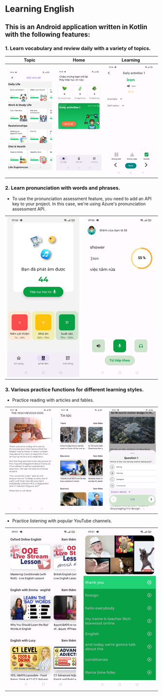 # Learning English
## This is an Android application written in Kotlin with the following features:
### 1. Learn vocabulary and review daily with a variety of topics.
| Topic          | Home                        | Learning                       |
| --------------| ------------------------------| ------------------------------ |
| ![Topic](./image3.jpg) | ![Home](./image1.jpg) | ![Learning](./image2.jpg)     |

### 2. Learn pronunciation with words and phrases.
- To use the pronunciation assessment feature, you need to add an API key to your project. In this case, we're using Azure's pronunciation assessment API.


|                         |                        |
| ----------------------- | ---------------------- |
| ![image4](./image4.jpg)  | ![image5](./image5.jpg) |

### 3. Various practice functions for different learning styles.

- Practice reading with articles and fables.

|           |                         |                        |
| --------------| ------------------------------| ------------------------------ |
| ![image9](./image9.jpg) | ![image10](./image10.jpg) | ![image11](./image11.jpg)     |
  
- Practice listening with popular YouTube channels.

|                             |                           |
| --------------------------- | ------------------------- |
| ![image7](./image7.jpg)     | ![image8](./image8.jpg)      |